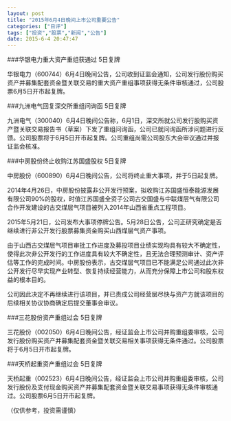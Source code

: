 ```yaml
---
layout: post
title: "2015年6月4日晚间上市公司重要公告"
categories: ["日评"]
tags: ["投资","股票","新闻","公告"]
date: 2015-6-4 20:47:47
---
```

###华银电力重大资产重组获通过 5日复牌

华银电力（600744）6月4日晚间公告，公司收到证监会通知，公司发行股份购买资产并募集配套资金暨关联交易的重大资产重组事项获得无条件审核通过，公司股票6月5日开市起复牌。

###九洲电气回复深交所重组问询函 5日复牌

九洲电气（300040）6月4日晚间公告称，6月1日，深交所就公司发行股购买资产暨关联交易报告书（草案）下发了重组问询函，公司已就问询函所涉问题进行反馈。公司股票将于6月5日开市起复牌。公司重组尚需公司股东大会审议通过并报证监会核准。

###中房股份终止收购江苏国盛股权 5日复牌

中房股份（600890）6月4日晚间公告，公司将终止重大事项，并于5日起复牌。

2014年4月26日，中房股份披露非公开发行预案，拟收购江苏国盛恒泰能源发展有限公司90%的股权，时值江苏国盛全资子公司古交国盛与中联煤层气有限公司合作开发建设的古交煤层气项目被列入2014年山西省重点工程项目。

2015年5月21日，公司发布大事项停牌公告。5月28日公告，公司正研究确定是否继续进行非公开发行股票募集资金购买山西煤层气资产事项。

由于山西古交煤层气项目审批工作进度及募投项目业绩实现均具有较大不确定性，使得此次非公开发行的工作进度具有较大不确定性，且无法合理预测审计、资产评估等工作的完成时间。中房股份表示，古交煤层气项目已不能满足公司通过此次非公开发行尽早实现产业转型、恢复持续经营能力，从而充分保障上市公司和股东权益的根本目的。

公司因此决定不再继续进行该项目，并已责成公司经营层尽快与资产方就该项目的后续相关协议协商确定后提交董事会审议。

###三花股份资产重组过会 5日复牌

三花股份（002050）6月4日晚间公告，经证监会上市公司并购重组委审核，公司发行股份购买资产并募集配套资金暨关联交易相关事项获得无条件通过。公司股票将于6月5日开市起复牌。

###天桥起重资产重组过会 5日复牌

天桥起重（002523）6月4日晚间公告，经证监会上市公司并购重组委审核，公司发行股份及支付现金购买资产并募集配套资金暨关联交易事项获得无条件审核通过。公司股票6月5日开市起复牌。

（仅供参考，投资需谨慎）

